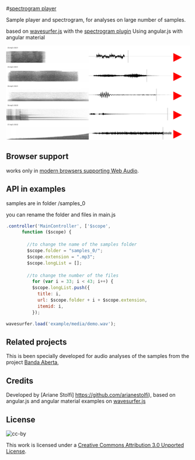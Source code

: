 #[spectrogram player](https://spectro.codigo.xyz)

Sample player and spectrogram, 
for analyses on large number of samples.

based on [wavesurfer.js](https://wavesurfer-js.org)
with the [spectrogram plugin](http://wavesurfer-js.org/example/spectrogram/)
Using angular.js with angular material

![Screenshot](/spec/pic.png?raw=true "screenshot")


## Browser support

works only in [modern browsers supporting Web Audio](http://caniuse.com/audio-api).


## API in examples


samples are in folder /samples_0

you can rename the folder and files in main.js

```javascript
.controller('MainController', ['$scope',
      function ($scope) {

        //to change the name of the samples folder
        $scope.folder = "samples_0/";
        $scope.extension = ".mp3";
        $scope.longList = [];
        
        //to change the number of the files
          for (var i = 33; i < 43; i++) {
          $scope.longList.push({
            title: i,
            url: $scope.folder + i + $scope.extension,
            itemid: i,
          });
```




```javascript
wavesurfer.load('example/media/demo.wav');
```


## Related projects
This is been specially developed for audio analyses of the samples from the project [Banda Aberta](https://banda.codigo.xyz), 

## Credits
Developed by [Ariane Stolfi] https://github.com/arianestolfi), 
based on angular.js and angular material examples on [wavesurfer.js](https://wavesurfer-js.org)

## License

![cc-by](https://i.creativecommons.org/l/by/3.0/88x31.png)

This work is licensed under a
[Creative Commons Attribution 3.0 Unported License](https://creativecommons.org/licenses/by/3.0/deed.en_US).
